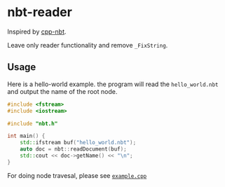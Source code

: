 # nbt-reader

Inspired by [cpp-nbt](https://github.com/SpockBotMC/cpp-nbt).

Leave only reader functionality and remove `_FixString`.

## Usage

Here is a hello-world example.
the program will read the `hello_world.nbt` and
output the name of the root node.

```c++
#include <fstream>
#include <iostream>

#include "nbt.h"

int main() {
    std::ifstream buf("hello_world.nbt");
    auto doc = nbt::readDocument(buf);
    std::cout << doc->getName() << "\n";
}
```

For doing node travesal, please see [`example.cpp`](example.cpp)

